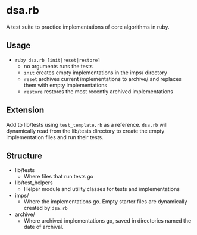 # dsa.rb
A test suite to practice implementations of core algorithms in ruby.

## Usage
- `ruby dsa.rb [init|reset|restore]`
    - no arguments runs the tests
    - `init` creates empty implementations in the imps/ directory
    - `reset` archives current implementations to archive/ and replaces them with empty implementations
    - `restore` restores the most recently archived implementations

## Extension
Add to lib/tests using `test_template.rb` as a reference. `dsa.rb` will dynamically 
read from the lib/tests directory to create the empty implementation files and run
their tests.

## Structure
- lib/tests
    - Where files that run tests go
- lib/test_helpers
    - Helper module and utility classes for tests and implementations
- imps/
    - Where the implementations go. Empty starter files are dynamically created by `dsa.rb`
- archive/
    - Where archived implementations go, saved in directories named the date of archival.
